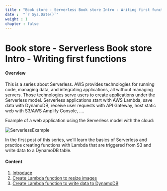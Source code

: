 ```yaml
---
title : "Book store - Serverless Book store Intro - Writing first functions"
date :  "`r Sys.Date()`" 
weight : 1 
chapter : false
---
```

# Book store - Serverless Book store Intro - Writing first functions

#### Overview

This is a series about Serverless. AWS provides technologies for running code, managing data, and integrating applications, all without managing servers. Those technologies serve users to create applications under the Serverless model. Serverless applications start with AWS Lambda, save data with DynamoDB, receive user requests with API Gateway, host static web with S3/AWS Amplify Console, ....

Example of a web application using the Serverless model with the cloud:

![ServerlessExample](/000078-Book-store-Serverless-Book-store-Intro-Writing-first-functions/images/Arch-Diagrams_Serverless-Category-Page_WebApp.png?featherlight=false&width=90pc)

In the first post of this series, we'll learn the basics of Serverless and practice creating functions with Lambda that are triggered from S3 and write data to a DynamoDB table.
#### Content

 1. [Introduce](1-introduce/)
 2. [Create Lambda function to resize images](2-resize-image-function/)
 3. [Create Lambda function to write data to DynamoDB](3-write-data-to-dynaomodb/)
